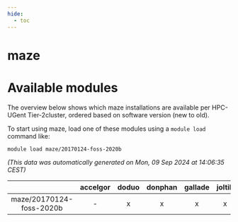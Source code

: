 ```yaml
---
hide:
  - toc
---
```


maze
====

# Available modules


The overview below shows which maze installations are available per HPC-UGent Tier-2cluster, ordered based on software version (new to old).

To start using maze, load one of these modules using a `module load` command like:

```shell
module load maze/20170124-foss-2020b
```

*(This data was automatically generated on Mon, 09 Sep 2024 at 14:06:35 CEST)*  

| |accelgor|doduo|donphan|gallade|joltik|shinx|skitty|
| :---: | :---: | :---: | :---: | :---: | :---: | :---: | :---: |
|maze/20170124-foss-2020b|-|x|x|x|x|-|x|
